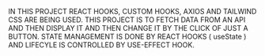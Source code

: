 IN THIS PROJECT REACT HOOKS, CUSTOM HOOKS, AXIOS AND TAILWIND CSS ARE BEING USED.
THIS PROJECT IS TO FETCH DATA FROM AN API AND THEN DISPLAY IT AND THEN CHANGE IT BY THE CLICK OF JUST A BUTTON.
STATE MANAGEMENT IS DONE BY REACT HOOKS ( useState ) AND LIFECYLE IS CONTROLLED BY USE-EFFECT HOOK.
